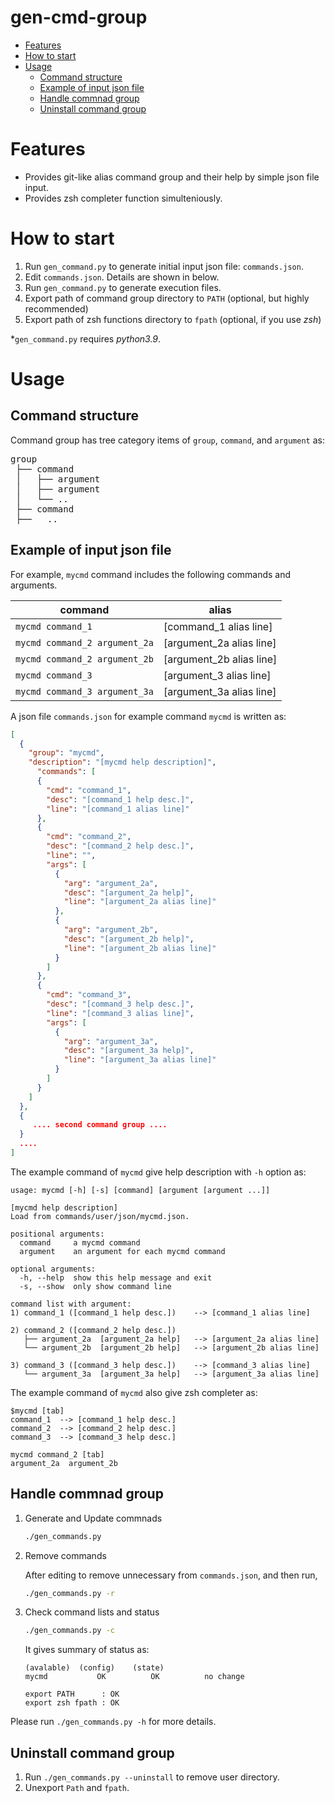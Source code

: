 # gen-cmd-group



- [Features](#features)
- [How to start](#how-to-start)
- [Usage](#usage)
  - [Command structure](#command-structure)
  - [Example of input json file](#example-of-input-json-file)
  - [Handle commnad group](#handle-commnad-group)
  - [Uninstall command group](#uninstall-command-group)

# Features

- Provides git-like alias command group and their help by simple json file input.
- Provides zsh completer function simulteniously.

# How to start

1. Run `gen_command.py` to generate initial input json file: `commands.json`.
2. Edit `commands.json`. Details are shown in below.
3. Run `gen_command.py` to generate execution files.
4. Export path of command group directory to `PATH` (optional, but highly recommended)
5. Export path of zsh functions directory to `fpath` (optional, if you use *zsh*)

*`gen_command.py` requires *python3.9*.

# Usage

## Command structure

Command group has tree category items of `group`, `command`, and `argument` as:

<pre>
group
 ├── command
 │   ├── argument
 │   ├── argument
 │   └── ..
 ├── command
 ├──   ..
</pre>


## Example of input json file

For example, `mycmd` command includes the following commands and arguments.

| command | alias |
| ------------- | ------------- |
| `mycmd command_1`  | [command_1 alias line]  |
| `mycmd command_2 argument_2a`  | [argument_2a alias line]  |
| `mycmd command_2 argument_2b`  | [argument_2b alias line]  |
| `mycmd command_3`  | [argument_3 alias line]  |
| `mycmd command_3 argument_3a`  | [argument_3a alias line]  |

A json file `commands.json` for example command `mycmd` is written as:

```json
[
  {
    "group": "mycmd",
    "description": "[mycmd help description]",
      "commands": [
      {
        "cmd": "command_1",
        "desc": "[command_1 help desc.]",
        "line": "[command_1 alias line]"
      },
      {
        "cmd": "command_2",
        "desc": "[command_2 help desc.]",
        "line": "",
        "args": [
          {
            "arg": "argument_2a",
            "desc": "[argument_2a help]",
            "line": "[argument_2a alias line]"
          },
          {
            "arg": "argument_2b",
            "desc": "[argument_2b help]",
            "line": "[argument_2b alias line]"
          }
        ]
      },
      {
        "cmd": "command_3",
        "desc": "[command_3 help desc.]",
        "line": "[command_3 alias line]",
        "args": [
          {
            "arg": "argument_3a",
            "desc": "[argument_3a help]",
            "line": "[argument_3a alias line]"
          }
        ]
      }
    ]
  },
  {
     .... second command group ....
  }
  ....
]

```

The example command of `mycmd` give help description with `-h` option as:


```
usage: mycmd [-h] [-s] [command] [argument [argument ...]]

[mycmd help description]
Load from commands/user/json/mycmd.json.

positional arguments:
  command     a mycmd command
  argument    an argument for each mycmd command

optional arguments:
  -h, --help  show this help message and exit
  -s, --show  only show command line

command list with argument:
1) command_1 ([command_1 help desc.])    --> [command_1 alias line]

2) command_2 ([command_2 help desc.])
   ├── argument_2a  [argument_2a help]   --> [argument_2a alias line]
   └── argument_2b  [argument_2b help]   --> [argument_2b alias line]

3) command_3 ([command_3 help desc.])    --> [command_3 alias line]
   └── argument_3a  [argument_3a help]   --> [argument_3a alias line]
```

The example command of `mycmd` also give zsh completer as:

```
$mycmd [tab]
command_1  --> [command_1 help desc.]
command_2  --> [command_2 help desc.]
command_3  --> [command_3 help desc.]
```

```
mycmd command_2 [tab]
argument_2a  argument_2b
```

## Handle commnad group

1. Generate and Update commnads
   ```sh
   ./gen_commands.py
   ```

2. Remove commands

    After editing to remove unnecessary from `commands.json`, and then run,
    ```sh
    ./gen_commands.py -r
    ```

3. Check command lists and status
   ```sh
   ./gen_commands.py -c
   ```
   It gives summary of status as:

       (avalable)  (config)    (state)
       mycmd           OK          OK          no change   

       export PATH      : OK
       export zsh fpath : OK


Please run `./gen_commands.py -h` for more details.

## Uninstall command group
1. Run `./gen_commands.py --uninstall` to remove user directory.
2. Unexport `Path` and `fpath`.
